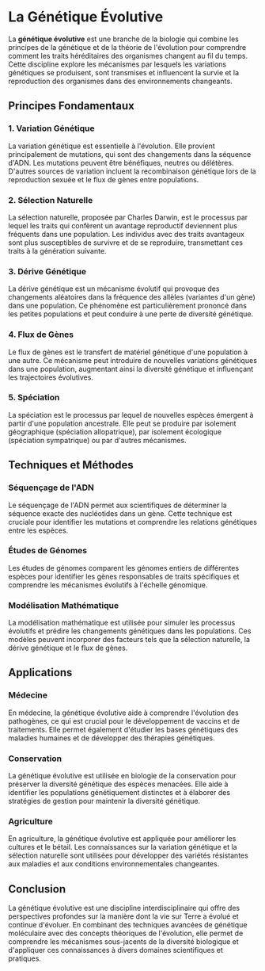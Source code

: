 # La Génétique Évolutive

La **génétique évolutive** est une branche de la biologie qui combine les principes de la génétique et de la théorie de l'évolution pour comprendre comment les traits héréditaires des organismes changent au fil du temps. Cette discipline explore les mécanismes par lesquels les variations génétiques se produisent, sont transmises et influencent la survie et la reproduction des organismes dans des environnements changeants.

## Principes Fondamentaux

### 1. Variation Génétique

La variation génétique est essentielle à l'évolution. Elle provient principalement de mutations, qui sont des changements dans la séquence d'ADN. Les mutations peuvent être bénéfiques, neutres ou délétères. D'autres sources de variation incluent la recombinaison génétique lors de la reproduction sexuée et le flux de gènes entre populations.

### 2. Sélection Naturelle

La sélection naturelle, proposée par Charles Darwin, est le processus par lequel les traits qui confèrent un avantage reproductif deviennent plus fréquents dans une population. Les individus avec des traits avantageux sont plus susceptibles de survivre et de se reproduire, transmettant ces traits à la génération suivante.

### 3. Dérive Génétique

La dérive génétique est un mécanisme évolutif qui provoque des changements aléatoires dans la fréquence des allèles (variantes d'un gène) dans une population. Ce phénomène est particulièrement prononcé dans les petites populations et peut conduire à une perte de diversité génétique.

### 4. Flux de Gènes

Le flux de gènes est le transfert de matériel génétique d'une population à une autre. Ce mécanisme peut introduire de nouvelles variations génétiques dans une population, augmentant ainsi la diversité génétique et influençant les trajectoires évolutives.

### 5. Spéciation

La spéciation est le processus par lequel de nouvelles espèces émergent à partir d'une population ancestrale. Elle peut se produire par isolement géographique (spéciation allopatrique), par isolement écologique (spéciation sympatrique) ou par d'autres mécanismes.

## Techniques et Méthodes

### Séquençage de l'ADN

Le séquençage de l'ADN permet aux scientifiques de déterminer la séquence exacte des nucléotides dans un gène. Cette technique est cruciale pour identifier les mutations et comprendre les relations génétiques entre les espèces.

### Études de Génomes

Les études de génomes comparent les génomes entiers de différentes espèces pour identifier les gènes responsables de traits spécifiques et comprendre les mécanismes évolutifs à l'échelle génomique.

### Modélisation Mathématique

La modélisation mathématique est utilisée pour simuler les processus évolutifs et prédire les changements génétiques dans les populations. Ces modèles peuvent incorporer des facteurs tels que la sélection naturelle, la dérive génétique et le flux de gènes.

## Applications

### Médecine

En médecine, la génétique évolutive aide à comprendre l'évolution des pathogènes, ce qui est crucial pour le développement de vaccins et de traitements. Elle permet également d'étudier les bases génétiques des maladies humaines et de développer des thérapies génétiques.

### Conservation

La génétique évolutive est utilisée en biologie de la conservation pour préserver la diversité génétique des espèces menacées. Elle aide à identifier les populations génétiquement distinctes et à élaborer des stratégies de gestion pour maintenir la diversité génétique.

### Agriculture

En agriculture, la génétique évolutive est appliquée pour améliorer les cultures et le bétail. Les connaissances sur la variation génétique et la sélection naturelle sont utilisées pour développer des variétés résistantes aux maladies et aux conditions environnementales changeantes.

## Conclusion

La génétique évolutive est une discipline interdisciplinaire qui offre des perspectives profondes sur la manière dont la vie sur Terre a évolué et continue d'évoluer. En combinant des techniques avancées de génétique moléculaire avec des concepts théoriques de l'évolution, elle permet de comprendre les mécanismes sous-jacents de la diversité biologique et d'appliquer ces connaissances à divers domaines scientifiques et pratiques.